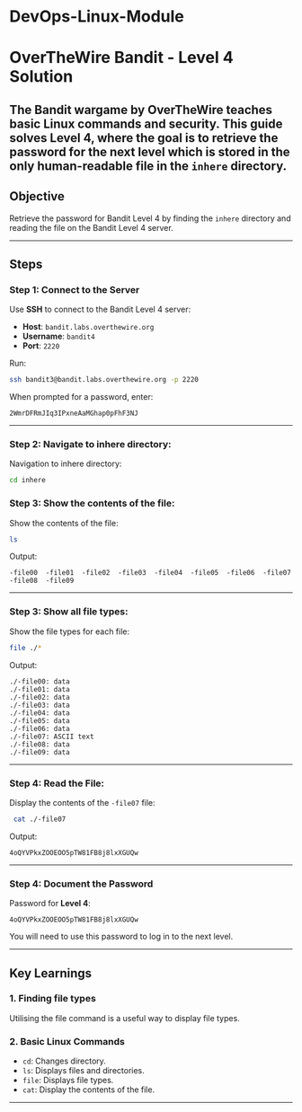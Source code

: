# DevOps-Linux-Module

# OverTheWire Bandit - Level 4 Solution

The **Bandit** wargame by OverTheWire teaches basic Linux commands and security. This guide solves **Level 4**, where the goal is to retrieve the password for the next level which is stored in the only human-readable file in the `inhere` directory.
---

## Objective
Retrieve the password for Bandit Level 4 by finding the `inhere` directory and reading the file on the Bandit Level 4 server.

---

## Steps

### Step 1: Connect to the Server
Use **SSH** to connect to the Bandit Level 4 server:
- **Host**: `bandit.labs.overthewire.org`
- **Username**: `bandit4`
- **Port**: `2220`

Run:
```bash
ssh bandit3@bandit.labs.overthewire.org -p 2220
```

When prompted for a password, enter:
```
2WmrDFRmJIq3IPxneAaMGhap0pFhF3NJ
```

---

### Step 2: Navigate to inhere directory:
Navigation to inhere directory:
```bash
cd inhere
```

### Step 3: Show the contents of the file:
Show the contents of the file:
```bash
ls 
```

Output:
```
-file00  -file01  -file02  -file03  -file04  -file05  -file06  -file07  -file08  -file09
```

---

### Step 3: Show all file types:
Show the file types for each file:
```bash
file ./* 
```

Output:
```
./-file00: data
./-file01: data
./-file02: data
./-file03: data
./-file04: data
./-file05: data
./-file06: data
./-file07: ASCII text
./-file08: data
./-file09: data
```

---

### Step 4: Read the File:
Display the contents of the `-file07` file:
```bash
 cat ./-file07
```

Output:
```
4oQYVPkxZOOEOO5pTW81FB8j8lxXGUQw
```

---

### Step 4: Document the Password
Password for **Level 4**:
```
4oQYVPkxZOOEOO5pTW81FB8j8lxXGUQw
```

You will need to use this password to log in to the next level.

---

## Key Learnings
### 1. **Finding file types**
Utilising the file command is a useful way to display file types. 

### 2. **Basic Linux Commands**
- `cd`: Changes directory.
- `ls`: Displays files and directories.
- `file`: Displays file types. 
- `cat`: Display the contents of the file.

---
